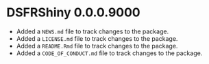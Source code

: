 # DSFRShiny 0.0.0.9000

* Added a `NEWS.md` file to track changes to the package.
* Added a `LICENSE.md` file to track changes to the package.
* Added a `README.Rmd` file to track changes to the package.
* Added a `CODE_OF_CONDUCT.md` file to track changes to the package.
